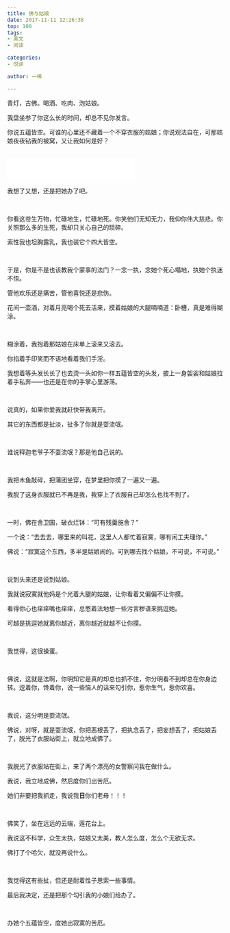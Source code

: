 ```yaml
---
title: 佛与姑娘
date: 2017-11-11 12:26:38
top: 100
tags:
- 美文
- 阅读

categories:
- 悦读

author: 一唏

---
```


青灯，古佛。喝酒、吃肉、泡姑娘。

我盘坐参了你这么长的时间，却总不见你发言。

你说五蕴皆空。可谁的心里还不藏着一个不穿衣服的姑娘；你说观法自在，可那姑娘夜夜钻我的被窝，又让我如何是好？
<!--more-->

<br>

<iframe frameborder="no" border="0" marginwidth="0" marginheight="0" width=298 height=52 src="//music.163.com/outchain/player?type=2&id=28308561&auto=1&height=32"></iframe>

<br>

我想了又想，还是把她办了吧。

<br>

你看这苍生万物，忙碌地生，忙碌地死。你笑他们无知无力，我仰你伟大慈悲。你关照那么多的生死，我却只关心自己的琐碎。

索性我也坦胸露乳，我也装它个四大皆空。

<br>

于是，你是不是也该教我个蒙事的法门？一念一执，念她个死心塌地，执她个执迷不悟。

管他欢乐还是痛苦，管他喜悦还是悲伤。

花间一壶酒，对着月亮喝个死去活来，摸着姑娘的大腿喃喃道：卧槽，真是难得糊涂。

<br>

糊涂着，我抱着那姑娘在床单上滚来又滚去。

你掐着手印笑而不语地看着我们手淫。

我想着等头发长长了也去烫一头如你一样五蕴皆空的头发，披上一身袈裟和姑娘拉着手私奔——也还是在你的手掌心里游荡。

<br>

说真的，如果你爱我就赶快带我离开。

其它的东西都是扯淡，扯多了你就是耍流氓。

<br>

谁说释迦老爷子不耍流氓？那是他自己说的。

<br>

我把木鱼敲碎，把蒲团坐穿，在梦里把你摸了一遍又一遍。

我脱了这身衣服就已不再是我，我穿上了衣服自己却怎么也找不到了。

<br>

一时，佛在舍卫国，破衣烂钵：“可有残羹施舍？”

一个说：“去去去，哪里来的叫花，这里人人都忙着寂寞，哪有闲工夫理你。”

佛说：“寂寞这个东西，多半是姑娘闹的。可到哪去找个姑娘，不可说，不可说。”

<br>

说到头来还是说到姑娘。

我就说寂寞就他妈是个光着大腿的姑娘，让你看着又偏偏不让你摸。

看得你心也痒痒嘴也痒痒，总憋着法地想一些污言秽语来挑逗她。

可越是挑逗她就离你越近，离你越近就越不让你摸。

<br>

我觉得，这很操蛋。

<br>

佛说，这就是法啊，你明知它是真的却总也抓不住，你分明看不到却总在你身边转。逗着你，馋着你，说一些恼人的话来勾引你，惹你生气，惹你欢喜。

<br>

我说，这分明是耍流氓。

佛说，对呀，就是耍流氓，你把恶根丢了，把执念丢了，把妄想丢了，把姑娘丢了，脱光了衣服站街上，就立地成佛了。

<br>

我脱光了衣服站在街上，来了两个漂亮的女警察问我在做什么。

我说，我立地成佛，然后度你们出苦厄。

她们非要把我抓走，我说我**日**你们老母！！！

<br>

佛笑了，坐在远远的云端，莲花台上。

我说这不科学，众生太执，姑娘又太美，教人怎么度，怎么个无欲无求。

佛打了个哈欠，就没再说什么。

<br>

我觉得这有些扯，但还是耐着性子思索一些事情。

最后我决定，还是把那个勾引我的小娘们给办了。

<br>

办她个五蕴皆空，度她出寂寞的苦厄。

<br>